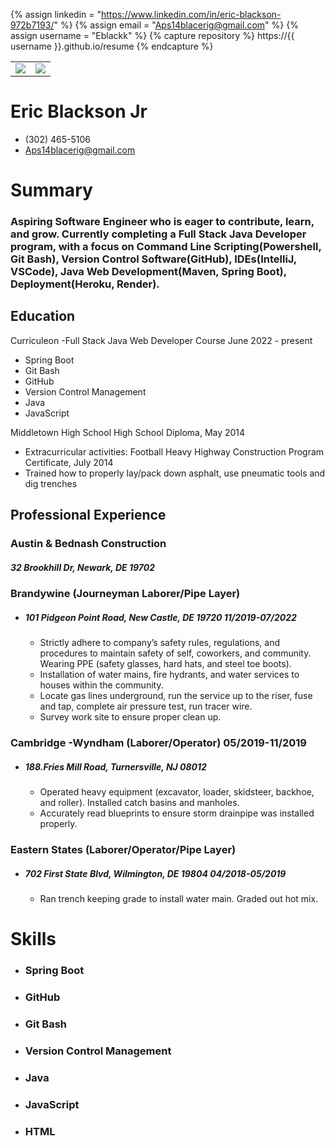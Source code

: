{% assign linkedin = "https://www.linkedin.com/in/eric-blackson-972b7193/" %}
{% assign email    = "Aps14blacerig@gmail.com" %}
{% assign username = "Eblackk" %}
{% capture repository %}
    https://{{ username }}.github.io/resume
{% endcapture %}

<table>
   <tr>
      <td>
         <img src="https://github-readme-stats.vercel.app/api?username={{ username }}&show_icons=true&theme=dracula">         
      </td>
      <td>
         <img src="https://github-readme-stats.vercel.app/api/top-langs/?username={{ username }}&layout=compact&theme=dracula&hide=roff,tsql,c">
      </td>
   </tr>
</table>

# Eric Blackson Jr
* (302) 465-5106
* Aps14blacerig@gmail.com

# Summary
### Aspiring Software Engineer who is eager to contribute, learn, and grow. Currently completing a Full Stack Java Developer program, with a focus on Command Line Scripting(Powershell, Git Bash), Version Control Software(GitHub), IDEs(IntelliJ, VSCode), Java Web Development(Maven, Spring Boot), Deployment(Heroku, Render).


## Education
 Curriculeon -Full Stack Java Web Developer Course
June 2022 - present
* Spring Boot
* Git Bash
* GitHub
* Version Control Management
* Java
* JavaScript




Middletown High School
High School Diploma, May 2014
* Extracurricular activities: Football 
Heavy Highway Construction Program
Certificate, July 2014
* Trained how to properly lay/pack down asphalt, use pneumatic tools and dig trenches 



## Professional Experience

### Austin & Bednash Construction 
##### 32 Brookhill Dr, Newark, DE 19702

### Brandywine (Journeyman Laborer/Pipe Layer) 
* ##### 101 Pidgeon Point Road, New Castle, DE 19720 11/2019-07/2022 
    * Strictly adhere to company’s safety rules, regulations, and procedures to maintain safety of self, 
    coworkers, and community. Wearing PPE (safety glasses, hard hats, and steel toe boots). 
    * Installation of water mains, fire hydrants, and water services to houses within the community. 
    * Locate gas lines underground, run the service up to the riser, fuse and tap, complete air pressure test, run 
    tracer wire. 
    * Survey work site to ensure proper clean up. 

### Cambridge -Wyndham (Laborer/Operator) 05/2019-11/2019
* ##### 188.Fries Mill Road, Turnersville, NJ 08012
    * Operated heavy equipment (excavator, loader, skidsteer, backhoe, and roller). Installed catch basins and 
    manholes. 
    * Accurately read blueprints to ensure storm drainpipe was installed properly. 

### Eastern States (Laborer/Operator/Pipe Layer)
* ##### 702 First State Blvd, Wilmington, DE 19804 04/2018-05/2019
    * Ran trench keeping grade to install water main. Graded out hot mix. 



# Skills
 * ### Spring Boot
 * ### GitHub
 * ### Git Bash
 * ### Version Control Management
 * ### Java
 * ### JavaScript
 * ### HTML 
